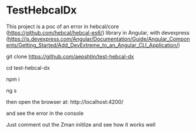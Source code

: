 # TestHebcalDx
This project is a poc of an error in hebcal/core (https://github.com/hebcal/hebcal-es6/) library in Angular, with devexpress (https://js.devexpress.com/Angular/Documentation/Guide/Angular_Components/Getting_Started/Add_DevExtreme_to_an_Angular_CLI_Application/)

git clone https://github.com/aepshtin/test-hebcal-dx

cd test-hebcal-dx

npm i

ng s

then open the browser at: http://localhost:4200/

and see the error in the console

Just comment out the Zman initilze and see how it works well
